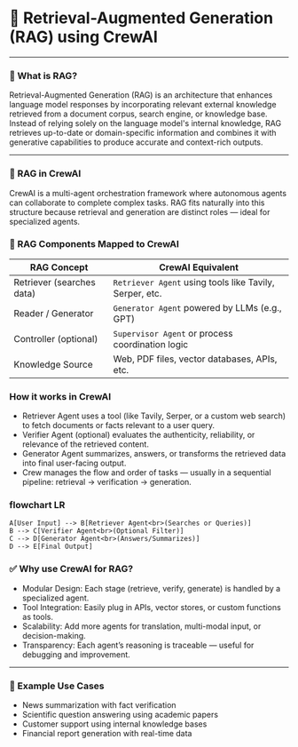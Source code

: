 # 🧠 Retrieval-Augmented Generation (RAG) using CrewAI

---

### 📌 What is RAG?
Retrieval-Augmented Generation (RAG) is an architecture that enhances language model responses by incorporating relevant external knowledge retrieved from a document corpus, search engine, or knowledge base. Instead of relying solely on the language model's internal knowledge, RAG retrieves up-to-date or domain-specific information and combines it with generative capabilities to produce accurate and context-rich outputs.

---
### 🔗 RAG in CrewAI
CrewAI is a multi-agent orchestration framework where autonomous agents can collaborate to complete complex tasks. RAG fits naturally into this structure because retrieval and generation are distinct roles — ideal for specialized agents.



### 🧩 RAG Components Mapped to CrewAI

| RAG Concept               | CrewAI Equivalent                                       |
| ------------------------- | ------------------------------------------------------- |
| Retriever (searches data) | `Retriever Agent` using tools like Tavily, Serper, etc. |
| Reader / Generator        | `Generator Agent` powered by LLMs (e.g., GPT)           |
| Controller (optional)     | `Supervisor Agent` or process coordination logic        |
| Knowledge Source          | Web, PDF files, vector databases, APIs, etc.            |


### How it works in CrewAI
- Retriever Agent uses a tool (like Tavily, Serper, or a custom web search) to fetch documents or facts relevant to a user query.
- Verifier Agent (optional) evaluates the authenticity, reliability, or relevance of the retrieved content.
- Generator Agent summarizes, answers, or transforms the retrieved data into final user-facing output.
- Crew manages the flow and order of tasks — usually in a sequential pipeline: retrieval → verification → generation.


### flowchart LR
    A[User Input] --> B[Retriever Agent<br>(Searches or Queries)]
    B --> C[Verifier Agent<br>(Optional Filter)]
    C --> D[Generator Agent<br>(Answers/Summarizes)]
    D --> E[Final Output]


### ✅ Why use CrewAI for RAG?
- Modular Design: Each stage (retrieve, verify, generate) is handled by a specialized agent.
- Tool Integration: Easily plug in APIs, vector stores, or custom functions as tools.
- Scalability: Add more agents for translation, multi-modal input, or decision-making.
- Transparency: Each agent’s reasoning is traceable — useful for debugging and improvement.

--- 

### 🚀 Example Use Cases
- News summarization with fact verification
- Scientific question answering using academic papers
- Customer support using internal knowledge bases
- Financial report generation with real-time data

